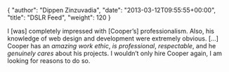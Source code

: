 {
   "author": "Dippen Zinzuvadia",
   "date": "2013-03-12T09:55:55+00:00",
   "title": "DSLR Feed",
   "weight": 120
}

I \[was\] completely impressed with \[Cooper’s\] professionalism. Also, his knowledge of web design and development were extremely obvious. \[…\] Cooper has an _amazing work ethic_, _is professional_, _respectable_, and he _genuinely cares_ about his projects. I wouldn’t only hire Cooper again, I am looking for reasons to do so.
